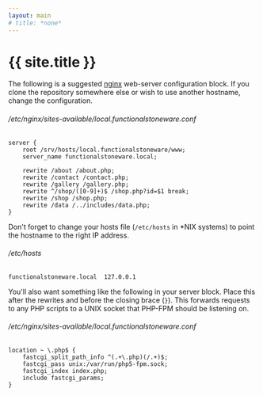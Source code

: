 ```yaml
---
layout: main
# title: *none*
---
```


# {{ site.title }}

The following is a suggested [nginx](https://nginx.org/) web-server configuration block. If you clone the repository somewhere else or wish to use another hostname, change the configuration.

###### /etc/nginx/sites-available/local.functionalstoneware.conf

    server {
        root /srv/hosts/local.functionalstoneware/www;
        server_name functionalstoneware.local;

        rewrite /about /about.php;
        rewrite /contact /contact.php;
        rewrite /gallery /gallery.php;
        rewrite ^/shop/([0-9]+)$ /shop.php?id=$1 break;
        rewrite /shop /shop.php;
        rewrite /data /../includes/data.php;
    }

Don't forget to change your hosts file (`/etc/hosts` in *NIX systems) to point the hostname to the right IP address.

###### /etc/hosts

    functionalstoneware.local  127.0.0.1

You'll also want something like the following in your server block. Place this after the rewrites and before the closing brace (`}`). This forwards requests to any PHP scripts to a UNIX socket that PHP-FPM should be listening on.

###### /etc/nginx/sites-available/local.functionalstoneware.conf

    location ~ \.php$ {
        fastcgi_split_path_info ^(.+\.php)(/.+)$;
        fastcgi_pass unix:/var/run/php5-fpm.sock;
        fastcgi_index index.php;
        include fastcgi_params;
    }
